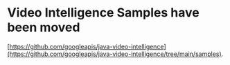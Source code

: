 # Video Intelligence Samples have been moved

[https://github.com/googleapis/java-video-intelligence](https://github.com/googleapis/java-video-intelligence/tree/main/samples).